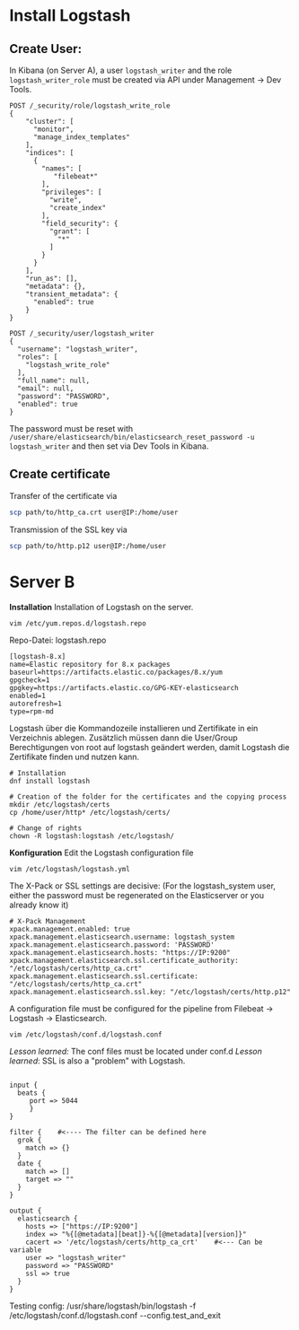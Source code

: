 
# Install Logstash

## Create User:
In Kibana (on Server A), a user ``logstash_writer`` and the role ``logstash_writer_role`` must be created via API under Management -> Dev Tools.

```
POST /_security/role/logstash_write_role
{
    "cluster": [
      "monitor",
      "manage_index_templates"
    ],
    "indices": [
      {
        "names": [
           "filebeat*"
        ],
        "privileges": [
          "write",
          "create_index"
        ],
        "field_security": {
          "grant": [
            "*"
          ]
        }
      }
    ],
    "run_as": [],
    "metadata": {},
    "transient_metadata": {
      "enabled": true
    }
}

POST /_security/user/logstash_writer
{
  "username": "logstash_writer",
  "roles": [
    "logstash_write_role"
  ],
  "full_name": null,
  "email": null,
  "password": "PASSWORD",
  "enabled": true
}
```

The password must be reset with `/user/share/elasticsearch/bin/elasticsearch_reset_password -u logstash_writer` and then set via Dev Tools in Kibana.

## Create certificate

Transfer of the certificate via
```bash
scp path/to/http_ca.crt user@IP:/home/user
```

Transmission of the SSL key via
```bash
scp path/to/http.p12 user@IP:/home/user
```

# Server B
**Installation**
Installation of Logstash on the server.

```
vim /etc/yum.repos.d/logstash.repo
```
Repo-Datei: logstash.repo
```
[logstash-8.x]
name=Elastic repository for 8.x packages
baseurl=https://artifacts.elastic.co/packages/8.x/yum
gpgcheck=1
gpgkey=https://artifacts.elastic.co/GPG-KEY-elasticsearch
enabled=1
autorefresh=1
type=rpm-md
```
Logstash über die Kommandozeile installieren und Zertifikate in ein Verzeichnis ablegen. Zusätzlich müssen dann die User/Group Berechtigungen von root auf logstash geändert werden, damit Logstash die Zertifikate finden und nutzen kann.
```
# Installation
dnf install logstash

# Creation of the folder for the certificates and the copying process
mkdir /etc/logstash/certs
cp /home/user/http* /etc/logstash/certs/

# Change of rights
chown -R logstash:logstash /etc/logstash/

```
**Konfiguration**
Edit the Logstash configuration file
```
vim /etc/logstash/logstash.yml
```
The X-Pack or SSL settings are decisive:
(For the logstash_system user, either the password must be regenerated on the Elasticserver or you already know it)
```
# X-Pack Management
xpack.management.enabled: true
xpack.management.elasticsearch.username: logstash_system
xpack.management.elasticsearch.password: 'PASSWORD'
xpack.management.elasticsearch.hosts: "https://IP:9200"
xpack.management.elasticsearch.ssl.certificate_authority: "/etc/logstash/certs/http_ca.crt"
xpack.management.elasticsearch.ssl.certificate: "/etc/logstash/certs/http_ca.crt"
xpack.management.elasticsearch.ssl.key: "/etc/logstash/certs/http.p12"
```

A configuration file must be configured for the pipeline from Filebeat -> Logstash -> Elasticsearch.
```
vim /etc/logstash/conf.d/logstash.conf
```
*Lesson learned:* The conf files must be located under conf.d
*Lesson learned*: SSL is also a "problem" with Logstash.
```

input {
  beats {
     port => 5044
     }
}

filter {    #<---- The filter can be defined here
  grok {
    match => {}
  }
  date {
    match => []
    target => ""
  }
}

output {
  elasticsearch {
    hosts => ["https://IP:9200"]
    index => "%{[@metadata][beat]}-%{[@metadata][version]}"
    cacert => '/etc/logstash/certs/http_ca_crt'    #<--- Can be variable
    user => "logstash_writer"
    password => "PASSWORD"
    ssl => true
  }
}
```

Testing config:
/usr/share/logstash/bin/logstash -f /etc/logstash/conf.d/logstash.conf --config.test_and_exit